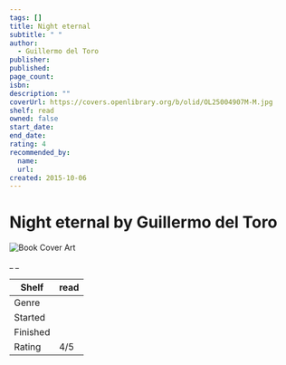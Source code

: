 ```yaml
---
tags: []
title: Night eternal
subtitle: " "
author:
  - Guillermo del Toro
publisher:
published:
page_count:
isbn:
description: ""
coverUrl: https://covers.openlibrary.org/b/olid/OL25004907M-M.jpg
shelf: read
owned: false
start_date:
end_date:
rating: 4
recommended_by:
  name:
  url:
created: 2015-10-06
---
```


# Night eternal by Guillermo del Toro

![Book Cover Art](https://covers.openlibrary.org/b/olid/OL25004907M-M.jpg)

_ _

| Shelf | read |
| --- | --- |
| Genre |  |
| Started |  |
| Finished |  |
| Rating | 4/5 |

